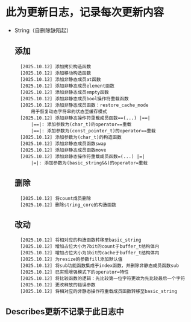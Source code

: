 # 此为更新日志，记录每次更新内容
- String（自删除缺陷起）
    ## 添加
        [2025.10.12] 添加拷贝构造函数
        [2025.10.12] 添加移动构造函数
        [2025.10.12] 添加非静态成员at函数
        [2025.10.12] 添加非静态成员element函数
        [2025.10.12] 添加非静态成员empty函数
        [2025.10.12] 添加非静态成员bool操作符重载函数
        [2025.10.12] 添加非静态成员函数：restore_cache_mode
            用于恢复动态字符串的状态至缓存模式
        [2025.10.12] 添加非静态操作符重载成员函数==(...) |==|
            |==|: 添加参数为(char_t)的operator==重载
            |==|: 添加参数为(const_pointer_t)的operator==重载
        [2025.10.12] 添加参数为(char_t)的构造函数
        [2025.10.12] 添加非静态成员函数swap
        [2025.10.12] 添加非静态成员函数move
        [2025.10.12] 添加非静态操作符重载成员函数=(...) |=|
            |=|: 添加参数为(basic_string&&)的operator=重载
    ## 删除
        [2025.10.12] 将count成员删除
        [2025.10.12] 删除string_core的构造函数
    ## 改动
        [2025.10.12] 将相对应的构造函数转移至basic_string
        [2025.10.12] 增加占位大小为7bit的count于buffer_t结构体内
        [2025.10.12] 增加占位大小为1bit的cache于buffer_t结构体内
        [2025.10.12] 为resize的参数fill添加默认值
        [2025.10.12] 将sub功能函数集成于index函数，并删除非静态成员函数sub
        [2025.10.12] 已实现增强模式下的operator=特性
        [2025.10.12] 将比较函数的逻辑：先比较第一位字符更改为先比较最后一个字符
        [2025.10.12] 更改释放的错误参数
        [2025.10.12] 将相对应的非静态操作符重载成员函数转移至basic_string

## Describes更新不记录于此日志中